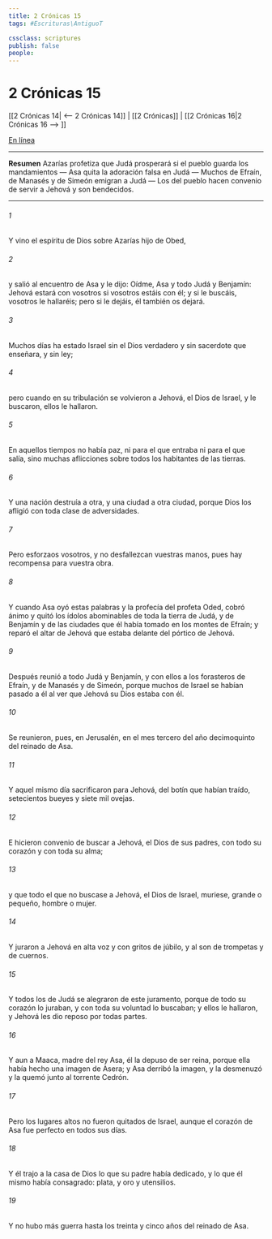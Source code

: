 ```yaml
---
title: 2 Crónicas 15
tags: #Escrituras\AntiguoT

cssclass: scriptures
publish: false
people:
---
```


# 2 Crónicas 15
[[2 Crónicas 14| <-- 2 Crónicas 14]] | [[2 Crónicas]] | [[2 Crónicas 16|2 Crónicas 16 --> ]]

[En línea](https://churchofjesuschrist.org/study/scriptures/ot/2-chr/15?lang=spa)

---
__Resumen__
Azarías profetiza que Judá prosperará si el pueblo guarda los mandamientos — Asa quita la adoración falsa en Judá — Muchos de Efraín, de Manasés y de Simeón emigran a Judá — Los del pueblo hacen convenio de servir a Jehová y son bendecidos.

---
###### 1 
Y vino el espíritu de Dios sobre Azarías hijo de Obed,

###### 2 
y salió al encuentro de Asa y le dijo: Oídme, Asa y todo Judá y Benjamín: Jehová estará con vosotros si vosotros estáis con él; y si le buscáis, vosotros le hallaréis; pero si le dejáis, él también os dejará.

###### 3 
Muchos días ha estado Israel sin el Dios verdadero y sin sacerdote que enseñara, y sin ley;

###### 4 
pero cuando en su tribulación se volvieron a Jehová, el Dios de Israel, y le buscaron, ellos le hallaron.

###### 5 
En aquellos tiempos no había paz, ni para el que entraba ni para el que salía, sino muchas aflicciones sobre todos los habitantes de las tierras.

###### 6 
Y una nación destruía a otra, y una ciudad a otra ciudad, porque Dios los afligió con toda clase de adversidades.

###### 7 
Pero esforzaos vosotros, y no desfallezcan vuestras manos, pues hay recompensa para vuestra obra.

###### 8 
Y cuando Asa oyó estas palabras y la profecía del profeta Oded, cobró ánimo y quitó los ídolos abominables de toda la tierra de Judá, y de Benjamín y de las ciudades que él había tomado en los montes de Efraín; y reparó el altar de Jehová que estaba delante del pórtico de Jehová.

###### 9 
Después reunió a todo Judá y Benjamín, y con ellos a los forasteros de Efraín, y de Manasés y de Simeón, porque muchos de Israel se habían pasado a él al ver que Jehová su Dios estaba con él.

###### 10 
Se reunieron, pues, en Jerusalén, en el mes tercero del año decimoquinto del reinado de Asa.

###### 11 
Y aquel mismo día sacrificaron para Jehová, del botín que habían traído, setecientos bueyes y siete mil ovejas.

###### 12 
E hicieron convenio de buscar a Jehová, el Dios de sus padres, con todo su corazón y con toda su alma;

###### 13 
y que todo el que no buscase a Jehová, el Dios de Israel, muriese, grande o pequeño, hombre o mujer.

###### 14 
Y juraron a Jehová en alta voz y con gritos de júbilo, y al son de trompetas y de cuernos.

###### 15 
Y todos los de Judá se alegraron de este juramento, porque de todo su corazón lo juraban, y con toda su voluntad lo buscaban; y ellos le hallaron, y Jehová les dio reposo por todas partes.

###### 16 
Y aun a Maaca, madre del rey Asa, él  la depuso de ser reina, porque ella había hecho una imagen de Asera; y Asa derribó la imagen, y la desmenuzó y la quemó junto al torrente Cedrón.

###### 17 
Pero los lugares altos no fueron quitados de Israel, aunque el corazón de Asa fue perfecto en todos sus días.

###### 18 
Y él trajo a la casa de Dios lo que su padre había dedicado, y lo que él mismo había consagrado: plata, y oro y utensilios.

###### 19 
Y no hubo más guerra hasta los treinta y cinco años del reinado de Asa.

